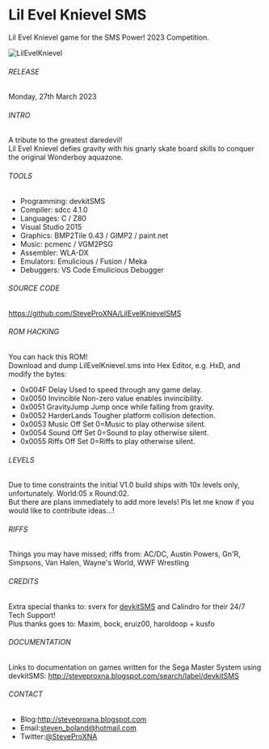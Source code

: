 # Lil Evel Knievel SMS
Lil Evel Knievel game for the SMS Power! 2023 Competition.

![LilEvelKnievel](https://github.com/StevePro7/LilEvelKnievelSMS/tree/main/01_01/img/LilEvelKnievelSMS.png)

###### RELEASE
Monday, 27th March 2023

###### INTRO
A tribute to the greatest daredevil!
<br />
Lil Evel Knievel defies gravity with his gnarly skate board skills to conquer the original Wonderboy aquazone.

###### TOOLS
- Programming:	devkitSMS
- Compiler:		sdcc 4.1.0
- Languages:	C / Z80
- Visual Studio 2015
- Graphics:		BMP2Tile 0.43 / GIMP2 / paint.net
- Music:		pcmenc / VGM2PSG
- Assembler:	WLA-DX
- Emulators:	Emulicious / Fusion / Meka
- Debuggers:	VS Code Emulicious Debugger

###### SOURCE CODE
https://github.com/SteveProXNA/LilEvelKnievelSMS

###### ROM HACKING
You can hack this ROM!  
Download and dump LilEvelKnievel.sms into Hex Editor, e.g. HxD, and modify the bytes:
- 0x004F	Delay			Used to speed through any game delay.
- 0x0050	Invincible		Non-zero value enables invincibility.
- 0x0051	GravityJump		Jump once while falling from gravity.
- 0x0052	HarderLands		Tougher platform collision detection.
- 0x0053	Music Off		Set 0=Music to play otherwise silent.
- 0x0054	Sound Off		Set 0=Sound to play otherwise silent.
- 0x0055	Riffs Off		Set 0=Riffs to play otherwise silent.

###### LEVELS
Due to time constraints the initial V1.0 build ships with 10x levels only, unfortunately.  World:05 x Round:02.
<br />
But there are plans immediately to add more levels!  Pls let me know if you would like to contribute ideas...!

###### RIFFS
Things you may have missed; riffs from: AC/DC, Austin Powers, Gn'R, Simpsons, Van Halen, Wayne's World, WWF Wrestling

###### CREDITS
Extra special thanks to: sverx for [devkitSMS](https://github.com/sverx/devkitSMS) and Calindro for their 24/7 Tech Support!
<br />
Plus thanks goes to: Maxim, bock, eruiz00, haroldoop + kusfo

###### DOCUMENTATION
Links to documentation on games written for the Sega Master System using devkitSMS:
http://steveproxna.blogspot.com/search/label/devkitSMS

###### CONTACT
- Blog:http://steveproxna.blogspot.com
- Email:steven_boland@hotmail.com
- Twitter:[@SteveProXNA](http://twitter.com/SteveProXNA)
